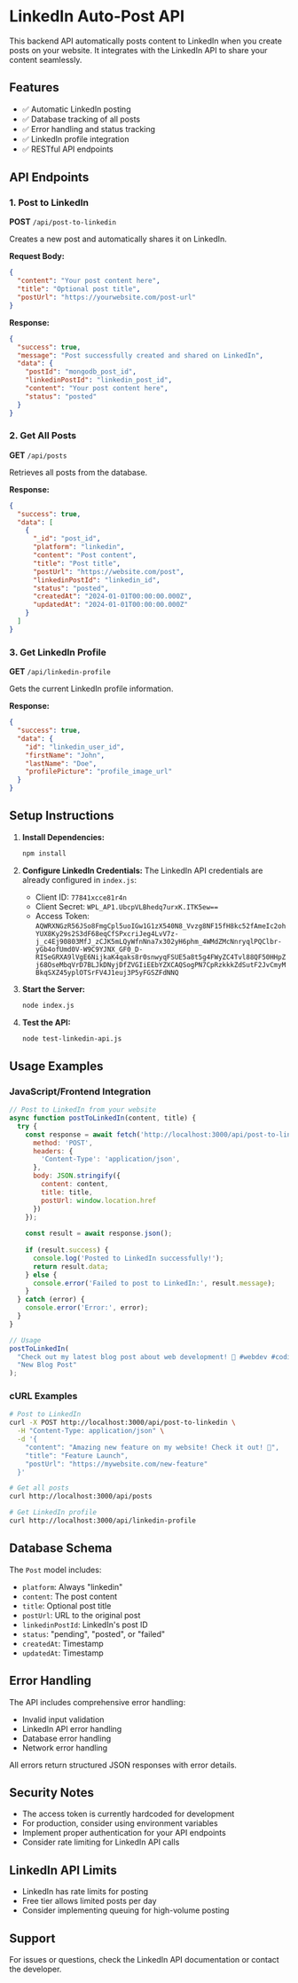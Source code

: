 # LinkedIn Auto-Post API

This backend API automatically posts content to LinkedIn when you create posts on your website. It integrates with the LinkedIn API to share your content seamlessly.

## Features

- ✅ Automatic LinkedIn posting
- ✅ Database tracking of all posts
- ✅ Error handling and status tracking
- ✅ LinkedIn profile integration
- ✅ RESTful API endpoints

## API Endpoints

### 1. Post to LinkedIn
**POST** `/api/post-to-linkedin`

Creates a new post and automatically shares it on LinkedIn.

**Request Body:**
```json
{
  "content": "Your post content here",
  "title": "Optional post title",
  "postUrl": "https://yourwebsite.com/post-url"
}
```

**Response:**
```json
{
  "success": true,
  "message": "Post successfully created and shared on LinkedIn",
  "data": {
    "postId": "mongodb_post_id",
    "linkedinPostId": "linkedin_post_id",
    "content": "Your post content here",
    "status": "posted"
  }
}
```

### 2. Get All Posts
**GET** `/api/posts`

Retrieves all posts from the database.

**Response:**
```json
{
  "success": true,
  "data": [
    {
      "_id": "post_id",
      "platform": "linkedin",
      "content": "Post content",
      "title": "Post title",
      "postUrl": "https://website.com/post",
      "linkedinPostId": "linkedin_id",
      "status": "posted",
      "createdAt": "2024-01-01T00:00:00.000Z",
      "updatedAt": "2024-01-01T00:00:00.000Z"
    }
  ]
}
```

### 3. Get LinkedIn Profile
**GET** `/api/linkedin-profile`

Gets the current LinkedIn profile information.

**Response:**
```json
{
  "success": true,
  "data": {
    "id": "linkedin_user_id",
    "firstName": "John",
    "lastName": "Doe",
    "profilePicture": "profile_image_url"
  }
}
```

## Setup Instructions

1. **Install Dependencies:**
   ```bash
   npm install
   ```

2. **Configure LinkedIn Credentials:**
   The LinkedIn API credentials are already configured in `index.js`:
   - Client ID: `77841xcce81r4n`
   - Client Secret: `WPL_AP1.UbcpVLBhedq7urxK.ITK5ew==`
   - Access Token: `AQWRXNGzR56JSo8FmgCpl5uoIGw1G1zX540N8_Vvzg8NF15fH8kc52fAmeIc2ohYUX8Ky29s2S3dF68eqCfSPxcriJeg4LvV7z-j_c4Ej90803MfJ_zCJK5mLQyWfnNna7x302yH6phm_4WMdZMcNnryqlPQClbr-yGb4ofUmd0V-W9C9YJNX_GF0_D-RISeGRXA9lVgE6NijkaK4qaks8r0snwyqFSUE5a8t5g4FWyZC4Tvl88QF50HHpZj68OseMbqVrD7BLJkDNyjDfZVGIiEEbYZXCAQSogPN7CpRzkkkZdSutF2JvCmyMBkqSXZ45yplOTSrFV4J1euj3P5yFGSZFdNNQ`

3. **Start the Server:**
   ```bash
   node index.js
   ```

4. **Test the API:**
   ```bash
   node test-linkedin-api.js
   ```

## Usage Examples

### JavaScript/Frontend Integration

```javascript
// Post to LinkedIn from your website
async function postToLinkedIn(content, title) {
  try {
    const response = await fetch('http://localhost:3000/api/post-to-linkedin', {
      method: 'POST',
      headers: {
        'Content-Type': 'application/json',
      },
      body: JSON.stringify({
        content: content,
        title: title,
        postUrl: window.location.href
      })
    });
    
    const result = await response.json();
    
    if (result.success) {
      console.log('Posted to LinkedIn successfully!');
      return result.data;
    } else {
      console.error('Failed to post to LinkedIn:', result.message);
    }
  } catch (error) {
    console.error('Error:', error);
  }
}

// Usage
postToLinkedIn(
  "Check out my latest blog post about web development! 🚀 #webdev #coding",
  "New Blog Post"
);
```

### cURL Examples

```bash
# Post to LinkedIn
curl -X POST http://localhost:3000/api/post-to-linkedin \
  -H "Content-Type: application/json" \
  -d '{
    "content": "Amazing new feature on my website! Check it out! 🚀",
    "title": "Feature Launch",
    "postUrl": "https://mywebsite.com/new-feature"
  }'

# Get all posts
curl http://localhost:3000/api/posts

# Get LinkedIn profile
curl http://localhost:3000/api/linkedin-profile
```

## Database Schema

The `Post` model includes:
- `platform`: Always "linkedin"
- `content`: The post content
- `title`: Optional post title
- `postUrl`: URL to the original post
- `linkedinPostId`: LinkedIn's post ID
- `status`: "pending", "posted", or "failed"
- `createdAt`: Timestamp
- `updatedAt`: Timestamp

## Error Handling

The API includes comprehensive error handling:
- Invalid input validation
- LinkedIn API error handling
- Database error handling
- Network error handling

All errors return structured JSON responses with error details.

## Security Notes

- The access token is currently hardcoded for development
- For production, consider using environment variables
- Implement proper authentication for your API endpoints
- Consider rate limiting for LinkedIn API calls

## LinkedIn API Limits

- LinkedIn has rate limits for posting
- Free tier allows limited posts per day
- Consider implementing queuing for high-volume posting

## Support

For issues or questions, check the LinkedIn API documentation or contact the developer.
